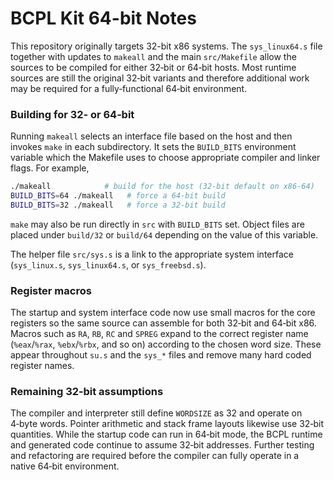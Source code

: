 # BCPL Kit 64-bit Notes

This repository originally targets 32-bit x86 systems.  The
`sys_linux64.s` file together with updates to `makeall` and the main
`src/Makefile` allow the sources to be compiled for either 32‑bit or
64‑bit hosts.  Most runtime sources are still the original 32‑bit
variants and therefore additional work may be required for a
fully‑functional 64‑bit environment.

### Building for 32‑ or 64‑bit

Running `makeall` selects an interface file based on the host and then
invokes `make` in each subdirectory.  It sets the `BUILD_BITS`
environment variable which the Makefile uses to choose appropriate
compiler and linker flags.  For example,

```sh
./makeall            # build for the host (32‑bit default on x86‑64)
BUILD_BITS=64 ./makeall   # force a 64‑bit build
BUILD_BITS=32 ./makeall   # force a 32‑bit build
```

`make` may also be run directly in `src` with `BUILD_BITS` set.  Object
files are placed under `build/32` or `build/64` depending on the value of
this variable.

The helper file `src/sys.s` is a link to the appropriate system
interface (`sys_linux.s`, `sys_linux64.s`, or `sys_freebsd.s`).

### Register macros

The startup and system interface code now use small macros for the core
registers so the same source can assemble for both 32‑bit and 64‑bit
x86.  Macros such as `RA`, `RB`, `RC` and `SPREG` expand to the correct
register name (`%eax`/`%rax`, `%ebx`/`%rbx`, and so on) according to the
chosen word size.  These appear throughout `su.s` and the `sys_*` files
and remove many hard coded register names.

### Remaining 32‑bit assumptions

The compiler and interpreter still define `WORDSIZE` as 32 and operate on
4‑byte words.  Pointer arithmetic and stack frame layouts likewise use
32‑bit quantities.  While the startup code can run in 64‑bit mode, the
BCPL runtime and generated code continue to assume 32‑bit addresses.
Further testing and refactoring are required before the compiler can
fully operate in a native 64‑bit environment.
